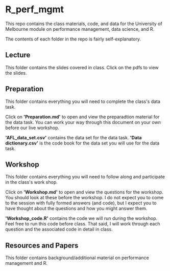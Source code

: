 # R_perf_mgmt

This repo contains the class materials, code, and data for the University of Melbourne module on performance management, data science, and R.

The contents of each folder in the repo is fairly self-explanatory.

## Lecture 

This folder contains the slides covered in class. Click on the pdfs to view the slides.

## Preparation

This folder contains everything you will need to complete the class's data task. 

Click on **'Preparation.md'** to open and view the preparadtion material for the data task. You can work your way through this document on your own before our live workshop. 

**'AFL_data_set.csv'** contains the data set for the data task. **'Data dictionary.csv'** is the code book for the data set you will use for the data task.

## Workshop

This folder contains everything you will need to follow along and participate in the class's work shop.

Click on **'Workshop.md'** to open and view the questions for the workshop. You should look at these before the workshop. I do not expect you to come to the session with fully formed answers (and code), but I expect you to have thought about the questions and how you might answer them.

**'Workshop_code.R'** contains the code we will run during the workshop. Feel free to run this code before class. That said, I will work through each question and the associated code in detail in class.

## Resources and Papers 

This folder contains background/additional material on performance management and R.



